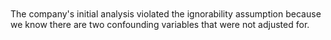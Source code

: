 <br>
<br>
The company's initial analysis violated the ignorability assumption because we know there are two confounding variables that were not adjusted for. 
<br>
<br>
